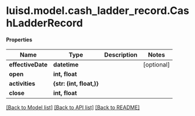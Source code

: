 # luisd.model.cash_ladder_record.CashLadderRecord

#### Properties
Name | Type | Description | Notes
------------ | ------------- | ------------- | -------------
**effectiveDate** | **datetime** |  | [optional] 
**open** | **int, float** |  | 
**activities** | **{str: (int, float,)}** |  | 
**close** | **int, float** |  | 

[[Back to Model list]](../../README.md#documentation-for-models) [[Back to API list]](../../README.md#documentation-for-api-endpoints) [[Back to README]](../../README.md)

